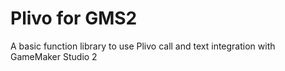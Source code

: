 # Plivo for GMS2
A basic function library to use Plivo call and text integration with GameMaker Studio 2
